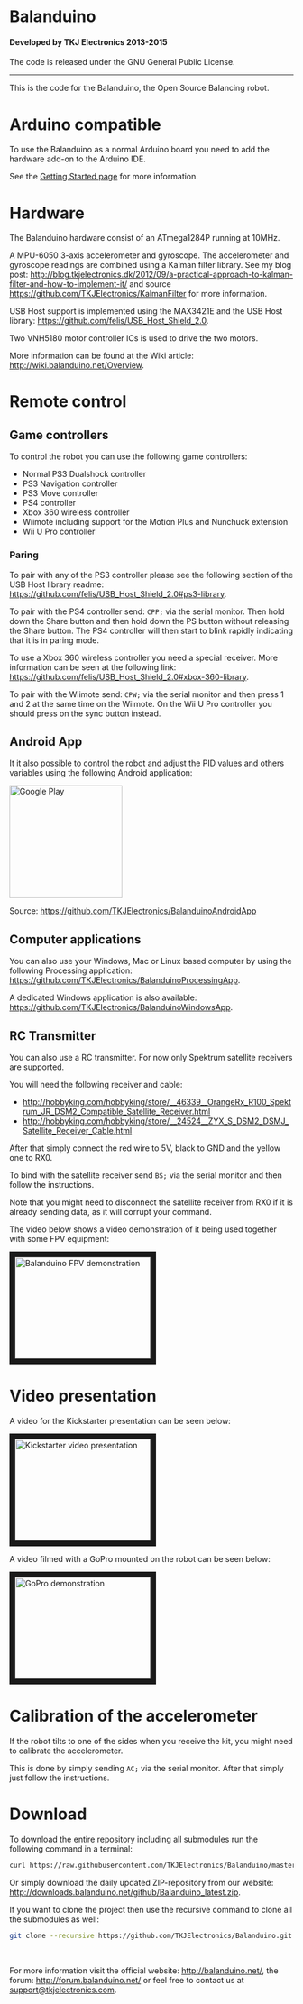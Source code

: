 # Balanduino
#### Developed by TKJ Electronics 2013-2015

The code is released under the GNU General Public License.
_________

This is the code for the Balanduino, the Open Source Balancing robot.

# Arduino compatible

To use the Balanduino as a normal Arduino board you need to add the hardware add-on to the Arduino IDE.

See the [Getting Started page](http://balanduino.com/get-started) for more information.

# Hardware

The Balanduino hardware consist of an ATmega1284P running at 10MHz.

A MPU-6050 3-axis accelerometer and gyroscope.
The accelerometer and gyroscope readings are combined using a Kalman filter library. See my blog post: <http://blog.tkjelectronics.dk/2012/09/a-practical-approach-to-kalman-filter-and-how-to-implement-it/> and source <https://github.com/TKJElectronics/KalmanFilter> for more information.

USB Host support is implemented using the MAX3421E and the USB Host library: <https://github.com/felis/USB_Host_Shield_2.0>.

Two VNH5180 motor controller ICs is used to drive the two motors.

More information can be found at the Wiki article: <http://wiki.balanduino.net/Overview>.

# Remote control

## Game controllers

To control the robot you can use the following game controllers:

* Normal PS3 Dualshock controller
* PS3 Navigation controller
* PS3 Move controller
* PS4 controller
* Xbox 360 wireless controller
* Wiimote including support for the Motion Plus and Nunchuck extension
* Wii U Pro controller

### Paring

To pair with any of the PS3 controller please see the following section of the USB Host library readme: <https://github.com/felis/USB_Host_Shield_2.0#ps3-library>.

To pair with the PS4 controller send: ```CPP;``` via the serial monitor. Then hold down the Share button and then hold down the PS button without releasing the Share button. The PS4 controller will then start to blink rapidly indicating that it is in paring mode.

To use a Xbox 360 wireless controller you need a special receiver. More information can be seen at the following link: <https://github.com/felis/USB_Host_Shield_2.0#xbox-360-library>.

To pair with the Wiimote send: ```CPW;``` via the serial monitor and then press 1 and 2 at the same time on the Wiimote. On the Wii U Pro controller you should press on the sync button instead.

## Android App

It it also possible to control the robot and adjust the PID values and others variables using the following Android application:

<a href="http://play.google.com/store/apps/details?id=com.tkjelectronics.balanduino"><img src="https://play.google.com/intl/en_us/badges/images/generic/en_badge_web_generic.png" alt="Google Play" width="200px"/></a>

Source: <https://github.com/TKJElectronics/BalanduinoAndroidApp>

## Computer applications

You can also use your Windows, Mac or Linux based computer by using the following Processing application: <https://github.com/TKJElectronics/BalanduinoProcessingApp>.

A dedicated Windows application is also available: <https://github.com/TKJElectronics/BalanduinoWindowsApp>.

## RC Transmitter

You can also use a RC transmitter. For now only Spektrum satellite receivers are supported.

You will need the following receiver and cable:

* <http://hobbyking.com/hobbyking/store/__46339__OrangeRx_R100_Spektrum_JR_DSM2_Compatible_Satellite_Receiver.html>
* <http://hobbyking.com/hobbyking/store/__24524__ZYX_S_DSM2_DSMJ_Satellite_Receiver_Cable.html>

After that simply connect the red wire to 5V, black to GND and the yellow one to RX0.

To bind with the satellite receiver send ```BS;``` via the serial monitor and then follow the instructions.

Note that you might need to disconnect the satellite receiver from RX0 if it is already sending data, as it will corrupt your command.

The video below shows a video demonstration of it being used together with some FPV equipment:

<a href="http://www.youtube.com/watch?v=tcFdWlAbc3s" target="_blank"><img src="http://img.youtube.com/vi/tcFdWlAbc3s/3.jpg" alt="Balanduino FPV demonstration" width="240" height="180" border="10" /></a>

# Video presentation

A video for the Kickstarter presentation can be seen below:

<a href="http://www.youtube.com/watch?v=_kQniPbg9zc" target="_blank"><img src="http://img.youtube.com/vi/_kQniPbg9zc/0.jpg" alt="Kickstarter video presentation" width="240" height="180" border="10" /></a>

A video filmed with a GoPro mounted on the robot can be seen below:

<a href="http://www.youtube.com/watch?v=CvFcnb_9anM" target="_blank"><img src="http://img.youtube.com/vi/CvFcnb_9anM/0.jpg" alt="GoPro demonstration" width="240" height="180" border="10" /></a>

# Calibration of the accelerometer

If the robot tilts to one of the sides when you receive the kit, you might need to calibrate the accelerometer.

This is done by simply sending ```AC;``` via the serial monitor. After that simply just follow the instructions.

# Download

To download the entire repository including all submodules run the following command in a terminal:

```bash
curl https://raw.githubusercontent.com/TKJElectronics/Balanduino/master/download.sh | sh
```

Or simply download the daily updated ZIP-repository from our website: <http://downloads.balanduino.net/github/Balanduino_latest.zip>.

If you want to clone the project then use the recursive command to clone all the submodules as well:

```bash
git clone --recursive https://github.com/TKJElectronics/Balanduino.git
```

</br>

For more information visit the official website: <http://balanduino.net/>, the forum: <http://forum.balanduino.net/> or feel free to contact us at <support@tkjelectronics.com>.